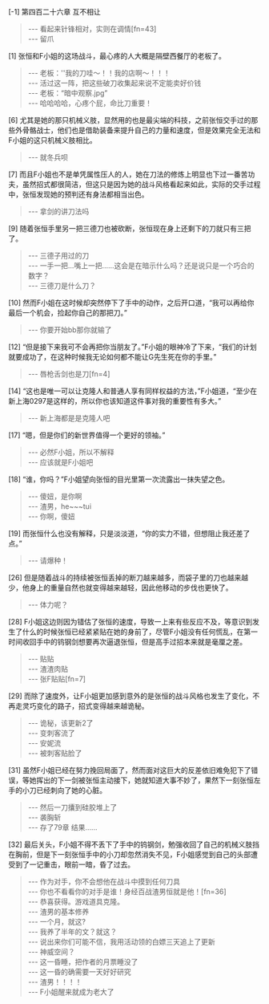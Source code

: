 
[-1] 第四百二十六章 互不相让
>--- 看起来针锋相对，实则在调情[fn=43]<br>
>--- 留爪<br>

[1] 张恒和F小姐的这场战斗，最心疼的人大概是隔壁西餐厅的老板了。
>--- 老板：''我的刀哇～！！我的店啊～！！！<br>
>--- 活过这一阵，把这些破刀收集起来说不定能卖好价钱<br>
>--- 老板：“暗中观察.jpg”<br>
>--- 哈哈哈哈，心疼个屁，命比刀重要！<br>

[6] 尤其是她的那只机械义肢，显然用的也是最尖端的科技，之前张恒交手过的那些外骨骼战士，他们也是借助装备来提升自己的力量和速度，但是效果完全无法和F小姐的这只机械义肢相比。
>--- 就冬兵呗<br>

[7] 而且F小姐也不是单凭属性压人的人，她在刀法的修炼上明显也下过一番苦功夫，虽然招式都很简洁，但这只是因为她的战斗风格看起来如此，实际的交手过程中，张恒发现她的预判还有身法都相当出色。
>--- 拿剑的讲刀法吗<br>

[9] 随着张恒手里另一把三德刀也被砍断，张恒现在身上还剩下的刀就只有三把了。
>--- 三德子用过的刀<br>
>--- 一手一把...嘴上一把......这会是在暗示什么吗？还是说只是一个巧合的数字？<br>
>--- 三德刀是什么刀？<br>

[10] 然而F小姐在这时候却突然停下了手中的动作，之后开口道，“我可以再给你最后一个机会，捡起你自己的那把刀。”
>--- 你要开始bb那你就输了<br>

[12] “但是接下来我可不会再把你当朋友了。”F小姐的眼神冷了下来，“我们的计划就要成功了，在这种时候我无论如何都不能让G先生死在你的手里。”
>--- 唇枪舌剑也是刀[fn=4]<br>

[14] “这也是唯一可以让克隆人和普通人享有同样权益的方法，”F小姐道，“至少在新上海0297是这样的，所以你也该知道这件事对我的重要性有多大。”
>--- 新上海都是是克隆人吧<br>

[17] “嗯，但是你们的新世界值得一个更好的领袖。”
>--- 必然F小姐，所以不解释<br>
>--- 应该就是F小姐吧<br>

[18] “谁，你吗？”F小姐望向张恒的目光里第一次流露出一抹失望之色。
>--- 傻妞，是你啊<br>
>--- 渣男，he~~~tui<br>
>--- 你啊，傻妞<br>

[19] 而张恒什么也没有解释，只是淡淡道，“你的实力不错，但想阻止我还差了点。”
>--- 请爆种！<br>

[26] 但是随着战斗的持续被张恒丢掉的断刀越来越多，而袋子里的刀也越来越少，他身上的重量自然也就变得越来越轻，因此他移动的步伐也更快了。
>--- 体力呢？<br>

[28] F小姐这边则因为错估了张恒的速度，导致一上来有些反应不及，等意识到发生了什么的时候张恒已经紧紧贴在她的身前了，尽管F小姐没有任何慌乱，在第一时间收回手中的钨钢剑想要再次逼退张恒，但是高手过招本来就是毫厘之差。
>--- 贴贴<br>
>--- 渣渣肉贴<br>
>--- 张F贴贴[fn=7]<br>

[29] 而除了速度外，让F小姐更加感到意外的是张恒的战斗风格也发生了变化，不再走灵巧变化的路子，招式变得越来越诡秘。
>--- 诡秘，该更新2了<br>
>--- 变刺客流了<br>
>--- 安妮流<br>
>--- 被刺客贴脸了<br>

[31] 虽然F小姐已经在努力挽回局面了，然而面对这巨大的反差依旧难免犯下了错误，等她挥出的下一剑被张恒主动接下，她就知道大事不妙了，果然下一刻张恒左手的小刀已经刺向了她的心脏。
>--- 然后一刀攮到硅胶堆上了<br>
>--- 袭胸斩<br>
>--- 存了79章 结果……<br>

[32] 最后关头，F小姐不得不丢下了手中的钨钢剑，勉强收回了自己的机械义肢挡在胸前，但是下一刻张恒手中的小刀却忽然消失不见，F小姐感觉到自己的头部遭受到了一记重击，眼前一暗，昏了过去。
>--- 作为对手，你不会想他在战斗中摸到任何刀具<br>
>--- 你也不看看你的对手是谁！身经百战渣男恒就是他！[fn=36]<br>
>--- 恭喜获得。游戏道具克隆。<br>
>--- 渣男的基本修养<br>
>--- 一个月，就这?<br>
>--- 我养了半年的文？就这？<br>
>--- 说出来你们可能不信，我用活动领的白嫖三天追上了更新<br>
>--- 神威空间？<br>
>--- 这一昏睡，把作者的月票睡没了<br>
>--- 这一昏的确需要一天好好研究<br>
>--- 渣男！！！！<br>
>--- F小姐醒来就成为老大了<br>
